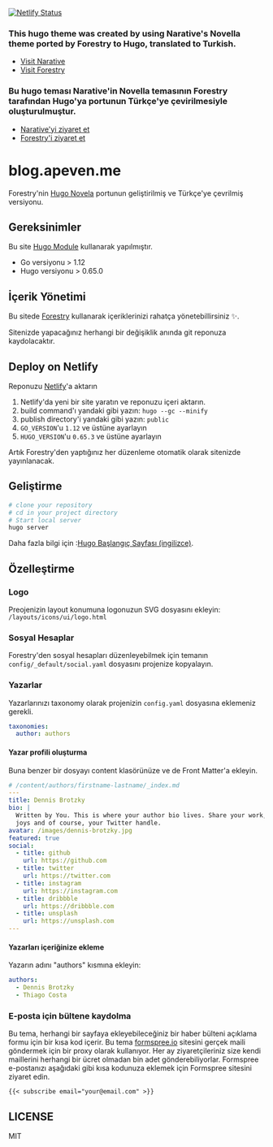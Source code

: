 [![Netlify Status](https://api.netlify.com/api/v1/badges/9a01b648-edcb-4792-bf7a-b487f6cc44f2/deploy-status)](https://app.netlify.com/sites/blog-apeven/deploys)

### This hugo theme was created by using Narative's Novella theme ported by Forestry to Hugo, translated to Turkish.

- [Visit Narative](https://narative.co)
- [Visit Forestry](https://forestry.io)

### Bu hugo teması Narative'in Novella temasının Forestry tarafından Hugo'ya portunun Türkçe'ye çevirilmesiyle oluşturulmuştur.

- [Narative'yi ziyaret et](https://narative.co)
- [Forestry'i ziyaret et](https://forestry.io)

# blog.apeven.me

Forestry'nin [Hugo Novela](https://github.com/forestryio/hugo-theme-novela) portunun geliştirilmiş ve Türkçe'ye çevrilmiş versiyonu.

## Gereksinimler

Bu  site [Hugo Module](https://gohugo.io/hugo-modules/) kullanarak yapılmıştır.

- Go versiyonu > 1.12
- Hugo versiyonu > 0.65.0 

## İçerik Yönetimi

Bu sitede [Forestry](https://forestry.io) kullanarak içeriklerinizi rahatça yönetebillirsiniz  ✨.

Sitenizde yapacağınız herhangi bir değişiklik anında git reponuza kaydolacaktır.

## Deploy on Netlify

Reponuzu [Netlify](https://netlify.com)'a aktarın

1. Netlify'da yeni bir site yaratın ve reponuzu içeri aktarın.
2. build command'ı yandaki gibi yazın: `hugo --gc --minify`
3. publish directory'i yandaki gibi yazın: `public`
4. `GO_VERSION`'u `1.12` ve üstüne ayarlayın
4. `HUGO_VERSION`'u `0.65.3` ve üstüne ayarlayın

Artık Forestry'den yaptığınız her düzenleme otomatik olarak sitenizde yayınlanacak.

## Geliştirme

```bash
# clone your repository
# cd in your project directory
# Start local server
hugo server
```

Daha fazla bilgi için :[Hugo Başlangıç Sayfası (ingilizce)](https://gohugo.io/getting-started/).

## Özelleştirme

### Logo

Preojenizin layout konumuna logonuzun SVG dosyasını ekleyin:
`/layouts/icons/ui/logo.html`

### Sosyal Hesaplar

Forestry'den sosyal hesapları düzenleyebilmek için temanın `config/_default/social.yaml` dosyasını projenize kopyalayın.

### Yazarlar

Yazarlarınızı taxonomy olarak projenizin `config.yaml` dosyasına eklemeniz gerekli.

```yaml
taxonomies:
  author: authors
```

#### Yazar profili oluşturma

Buna benzer bir dosyayı content klasörünüze ve de Front Matter'a ekleyin.

```yaml
# /content/authors/firstname-lastname/_index.md
---
title: Dennis Brotzky
bio: |
  Written by You. This is where your author bio lives. Share your work, your
  joys and of course, your Twitter handle.
avatar: /images/dennis-brotzky.jpg
featured: true
social:
  - title: github
    url: https://github.com
  - title: twitter
    url: https://twitter.com
  - title: instagram
    url: https://instagram.com
  - title: dribbble
    url: https://dribbble.com
  - title: unsplash
    url: https://unsplash.com
---
```

#### Yazarları içeriğinize ekleme

Yazarın adını "authors" kısmına ekleyin:

```yaml
authors:
  - Dennis Brotzky
  - Thiago Costa
```
### E-posta için bültene kaydolma

Bu tema, herhangi bir sayfaya ekleyebileceğiniz bir haber bülteni açıklama formu için bir kısa kod içerir.
Bu tema [formspree.io](//formspree.io/) sitesini gerçek maili göndermek için bir proxy olarak kullanıyor. Her ay ziyaretçileriniz size kendi maillerini herhangi bir ücret olmadan bin adet gönderebiliyorlar. Formspree e-postanızı aşağıdaki gibi kısa kodunuza eklemek için Formspree sitesini ziyaret edin.

```
{{< subscribe email="your@email.com" >}}
```


## LICENSE

MIT
